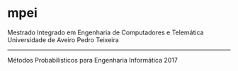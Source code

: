 # mpei
Mestrado Integrado em Engenharia de Computadores e Telemática
Universidade de Aveiro
Pedro Teixeira

----------------
Métodos Probabilísticos para Engenharia Informática 2017
